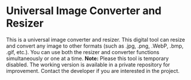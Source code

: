 # Universal Image Converter and Resizer
This is a universal image converter and resizer. This digital tool can resize and convert any image to other formats (such as .jpg, .png, .WebP, .bmp, .gif, etc.). You can use both the resizer and converter functions simultaneously or one at a time.
<b>Note:</b> Please this tool is temporary disabled. The working version is available in a private repository for improvement. Contact the developer if you are interested in the project.